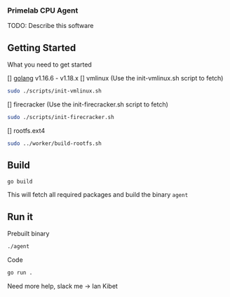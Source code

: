 ### Primelab CPU Agent

TODO: Describe this software

## Getting Started

What you need to get started

[] [golang](https://go.dev) v1.16.6 - v1.18.x 
[] vmlinux (Use the init-vmlinux.sh script to fetch)
   ```sh
   sudo ./scripts/init-vmlinux.sh
   ```
[] firecracker (Use the init-firecracker.sh script to fetch)
   ```sh
   sudo ./scripts/init-firecracker.sh
   ```
[] rootfs.ext4 
   ```sh
   sudo ../worker/build-rootfs.sh
   ```


## Build

```sh
go build
```
This will fetch all required packages and build the binary `agent`

## Run it 

Prebuilt binary

```sh
./agent
```

Code

```sh
go run .
```


Need more help, slack me -> Ian Kibet



